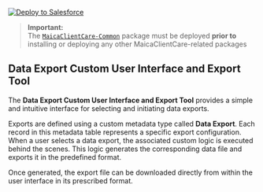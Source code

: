 [![Deploy to Salesforce](https://raw.githubusercontent.com/afawcett/githubsfdeploy/master/deploy.png)](https://githubsfdeploy.herokuapp.com)

> **Important:**  
> The [`MaicaClientCare-Common`](https://github.com/VerticAU/MaicaClientCare-Common) package must be deployed **prior to** installing or deploying any other MaicaClientCare-related packages

## Data Export Custom User Interface and Export Tool
The **Data Export Custom User Interface and Export Tool** provides a simple and intuitive interface for selecting and initiating data exports.

Exports are defined using a custom metadata type called **Data Export**. Each record in this metadata table represents a specific export configuration. When a user selects a data export, the associated custom logic is executed behind the scenes. This logic generates the corresponding data file and exports it in the predefined format.

Once generated, the export file can be downloaded directly from within the user interface in its prescribed format.
